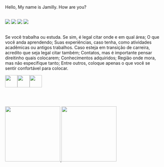 
Hello, My name is Jamilly. How are you?

<br>
<div>
<a href="https://www.instagram.com/sant.lim/" target="_blank"><img src="https://img.shields.io/badge/-Instagram-%23E4405F?style=for-the-badge&logo=instagram&logoColor=white" target="_blank"></a>
<a href = "jamillysantoslim@gmail.com"><img src="https://img.shields.io/badge/Gmail-D14836?style=for-the-badge&logo=gmail&logoColor=white" target="_blank"></a>
<a href="https://www.linkedin.com/in/jamilly-lima-1020304050jl/" target="_blank"><img src="https://img.shields.io/badge/-LinkedIn-%230077B5?style=for-the-badge&logo=linkedin&logoColor=white" target="_blank"></a>
<a href="https://www.youtube.com/channel/UCQ4je7Z7JpHKOQKczQK9_Zw" target="_blank"><img src="https://img.shields.io/badge/YouTube-FF0000?style=for-the-badge&logo=youtube&logoColor=white" target="_blank"></a>
</div>

<br>

Se você trabalha ou estuda. Se sim, é legal citar onde e em qual área;
O que você anda aprendendo;
Suas experiências, caso tenha, como atividades acadêmicas ou antigos trabalhos. Caso esteja em transição de carreira, acredito que seja legal citar também;
Contatos, mas é importante pensar direitinho quais colocarem;
Conhecimentos adquiridos;
Região onde mora, mas não especifique tanto;
Entre outros, coloque apenas o que você se sentir confortável para colocar.

<img src="https://cdn.jsdelivr.net/gh/devicons/devicon/icons/html5/html5-original.svg" width="40" height="40" /><img src="https://cdn.jsdelivr.net/gh/devicons/devicon/icons/css3/css3-original.svg" width="40" height="40" /><img src="https://cdn.jsdelivr.net/gh/devicons/devicon/icons/javascript/javascript-original.svg" width="40" height="40" />

<br><br>

<div>
<a href="https://https://github.com/JamillySant">
<img height="180em" src="https://github-readme-stats.vercel.app/api/top-langs/?username=JamillySant&layout=compact&langs_count=7&theme=dracula"/>
<img height="180em" src="https://github-readme-stats.vercel.app/api?username=JamillySant&show_icons=true&theme=dracula&include_all_commits=true&count_private=true"/>
</div>

          
          
          
          
